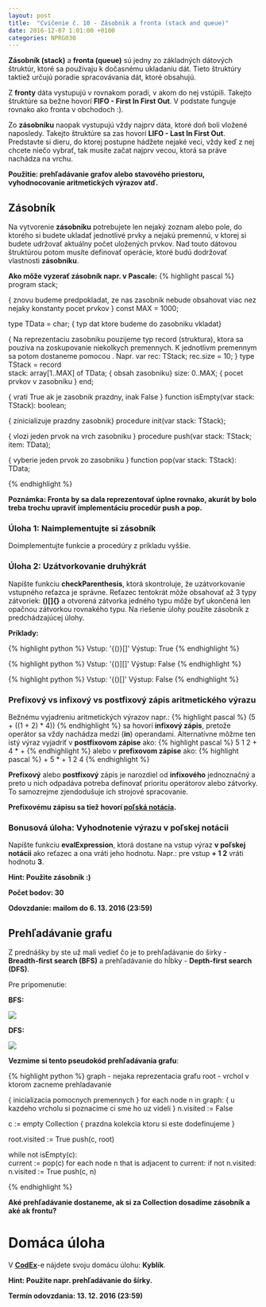 ```yaml
---
layout: post
title:  "Cvičenie č. 10 - Zásobník a fronta (stack and queue)"
date: 2016-12-07 1:01:00 +0100
categories: NPRG030
---
```


**Zásobník (stack)** a **fronta (queue)** sú jedny zo základných dátových štruktúr, ktoré sa používaju k dočasnému ukladaniu dát.
Tieto štruktúry taktiež určujú poradie spracovávania dát, ktoré obsahujú.

Z **fronty** dáta vystupujú v rovnakom poradí, v akom do nej vstúpili. Takejto štruktúre
sa bežne hovorí **FIFO - First In First Out**. V podstate funguje rovnako ako fronta
v obchodoch :).

Zo **zásobníku** naopak vystupujú vždy najprv dáta, ktoré doň boli vložené naposledy.
Takejto štruktúre sa zas hovorí **LIFO - Last In First Out**. Predstavte si dieru, do ktorej
postupne hádžete nejaké veci, vždy keď z nej chcete niečo vybrať, tak musíte začat najprv vecou,
ktorá sa práve nachádza na vrchu.

**Použitie: prehľadávanie grafov alebo stavového priestoru, vyhodnocovanie aritmetických výrazov atď.**

## Zásobník

Na vytvorenie **zásobníku** potrebujete len nejaký zoznam alebo pole, do ktorého si budete ukladať
jednotlivé prvky a nejakú premennú, v ktorej si budete udržovať aktuálny počet uložených prvkov.
Nad touto dátovou štruktúrou potom musíte definovať
operácie, ktoré budú dodržovať vlastnosti **zásobníku**.

**Ako môže vyzerať zásobník napr. v Pascale:**
{% highlight pascal %}
program stack;

{ znovu budeme predpokladat, ze nas zasobnik nebude obsahovat viac
  nez nejaky konstanty pocet prvkov }
const MAX = 1000;

type TData = char; { typ dat ktore budeme do zasobniku vkladat}

{ Na reprezentaciu zasobniku pouzijeme typ record (struktura),
  ktora sa pouziva na zoskupovanie niekolkych premennych.
  K jednotlivm premennym sa potom dostaneme pomocou .
  Napr. var rec: TStack;
        rec.size = 10; }
type TStack = record   
  stack: array[1..MAX] of TData; { obsah zasobniku}
  size: 0..MAX;                  { pocet prvkov v zasobniku }
end;

{ vrati True ak je zasobnik prazdny, inak False }
function isEmpty(var stack: TStack): boolean;

{ zinicializuje prazdny zasobnik}
procedure init(var stack: TStack);

{ vlozi jeden prvok na vrch zasobniku }
procedure push(var stack: TStack; item: TData);

{ vyberie jeden prvok zo zasobniku }
function pop(var stack: TStack): TData;

{% endhighlight %}

**Poznámka: Fronta by sa dala reprezentovať úplne rovnako, akurát by bolo treba
trochu upraviť implementáciu procedúr push a pop.**

### Úloha 1: Naimplementujte si zásobník

Doimplementujte funkcie a procedúry z príkladu vyššie.

### Úloha 2: Uzátvorkovanie druhýkrát

Napíšte funkciu **checkParenthesis**, ktorá skontroluje, že uzátvorkovanie vstupného reťazca
je správne. Reťazec tentokrát môže obsahovať až 3 typy zátvoriek: **()[]{}** a
otvorená zátvorka jedného typu môže byť ukončená len opačnou zátvorkou rovnakého
typu. Na riešenie úlohy použite zásobník z predchádzajúcej úlohy.

**Príklady:**

{% highlight python %}
Vstup: '{()}[]'
Výstup: True
{% endhighlight %}

{% highlight python %}
Vstup: '{()][]'
Výstup: False
{% endhighlight %}

{% highlight python %}
Vstup: '{()[]'
Výstup: False
{% endhighlight %}

### Prefixový vs infixový vs postfixový zápis aritmetického výrazu

Bežnému vyjadreniu aritmetických výrazov napr.:
{% highlight pascal %} (5 + ((1 + 2) * 4)) {% endhighlight %}
sa hovorí **infixový zápis**, pretože
operátor sa vždy nachádza medzi (**in**) operandami. Alternatívne môžme ten istý výraz vyjadriť
v **postfixovom zápise** ako:
{% highlight pascal %} 5 1 2 + 4 * +  {% endhighlight %}
alebo v **prefixovom zápise** ako:
{% highlight pascal %} + 5 * + 1 2 4 {% endhighlight %}

**Prefixový** alebo **postfixový** zápis je narozdiel od **infixového** jednoznačný a preto u nich odpadáva potreba
definovať prioritu operátorov alebo zátvorky. To samozrejme zjendodušuje ich strojové spracovanie.

**Prefixovému zápisu sa tiež hovorí [poľská notácia](https://en.wikipedia.org/wiki/Polish_notation).**

### Bonusová úloha: Vyhodnotenie výrazu v poľskej notácii

Napíšte funkciu **evalExpression**, ktorá dostane na vstup výraz **v poľskej notácii** ako reťazec a ona vráti jeho hodnotu.
Napr.: pre vstup **+ 1 2** vráti hodnotu **3**.

**Hint: Použite zásobník :)**

**Počet bodov: 30**

**Odovzdanie: mailom do 6. 13. 2016 (23:59)**

## Prehľadávanie grafu

Z prednášky by ste už mali vedieť čo je to prehľadávanie do širky - **Breadth-first search (BFS)** a
prehľadávanie do hĺbky - **Depth-first search (DFS)**.

Pre pripomenutie:

**BFS:**

<img src="http://i60.tinypic.com/2vuye14.gif">

**DFS:**

<img src="http://i60.tinypic.com/73gml4.gif">

**Vezmime si tento pseudokód prehľadávania grafu**:

{% highlight python %}
graph - nejaka reprezentacia grafu
root - vrchol v ktorom zacneme prehladavanie

{ inicializacia pomocnych premennych }
for each node n in graph:
    { u kazdeho vrcholu si poznacime ci sme ho uz videli }
    n.visited := False  

c := empty Collection { prazdna kolekcia ktoru si este dodefinujeme }

root.visited := True
push(c, root)                      

while not isEmpty(c):        
    current := pop(c)
    for each node n that is adjacent to current:
        if not n.visited:
            n.visited := True
            push(c, n)

{% endhighlight %}

**Aké prehľadávanie dostaneme, ak si za Collection dosadíme zásobník a aké ak frontu?**

# Domáca úloha
V **[CodEx](https://codex.ms.mff.cuni.cz/codex-prg/)**-e nájdete svoju domácu úlohu: **Kyblík**.

**Hint: Použite napr. prehľadávanie do šírky.**

**Termín odovzdania: 13. 12. 2016 (23:59)**

